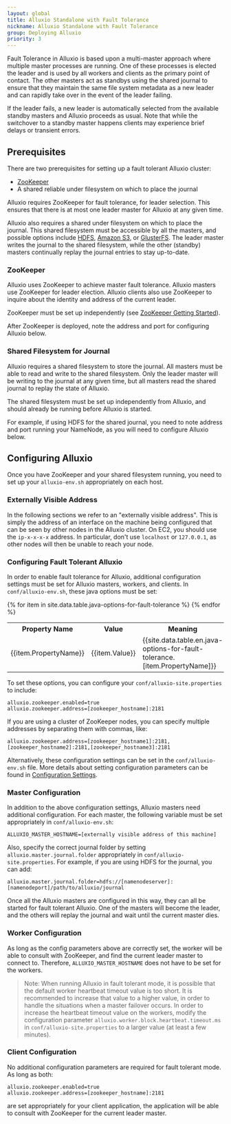 ```yaml
---
layout: global
title: Alluxio Standalone with Fault Tolerance
nickname: Alluxio Standalone with Fault Tolerance
group: Deploying Alluxio
priority: 3
---
```


Fault Tolerance in Alluxio is based upon a multi-master approach where multiple master processes
are running. One of these processes is elected the leader and is used by all workers and clients as the
primary point of contact. The other masters act as standbys using the shared journal to ensure that
they maintain the same file system metadata as a new leader and can rapidly take over in the event
of the leader failing.

If the leader fails, a new leader is automatically selected from the available standby masters and
Alluxio proceeds as usual. Note that while the switchover to a standby master happens clients may
experience brief delays or transient errors.

## Prerequisites

There are two prerequisites for setting up a fault tolerant Alluxio cluster:

* [ZooKeeper](http://zookeeper.apache.org/)
* A shared reliable under filesystem on which to place the journal

Alluxio requires ZooKeeper for fault tolerance, for leader selection. This ensures that there is at
most one leader master for Alluxio at any given time.

Alluxio also requires a shared under filesystem on which to place the journal. This shared
filesystem must be accessible by all the masters, and possible options include
[HDFS](Configuring-Alluxio-with-HDFS.html), [Amazon S3](Configuring-Alluxio-with-S3.html), or
[GlusterFS](Configuring-Alluxio-with-GlusterFS.html). The leader master writes the journal to the
shared filesystem, while the other (standby) masters continually replay the journal entries to stay
up-to-date.

### ZooKeeper

Alluxio uses ZooKeeper to achieve master fault tolerance. Alluxio masters use ZooKeeper for leader
election. Alluxio clients also use ZooKeeper to inquire about the identity and address of the
current leader.

ZooKeeper must be set up independently
(see [ZooKeeper Getting Started](http://zookeeper.apache.org/doc/r3.4.5/zookeeperStarted.html)).

After ZooKeeper is deployed, note the address and port for configuring Alluxio below.

### Shared Filesystem for Journal

Alluxio requires a shared filesystem to store the journal. All masters must be able to read and
write to the shared filesystem. Only the leader master will be writing to the journal at any given
time, but all masters read the shared journal to replay the state of Alluxio.

The shared filesystem must be set up independently from Alluxio, and should already be running
before Alluxio is started.

For example, if using HDFS for the shared journal, you need to note address and port running your
NameNode, as you will need to configure Alluxio below.

## Configuring Alluxio

Once you have ZooKeeper and your shared filesystem running, you need to set up your `alluxio-env.sh`
appropriately on each host.

### Externally Visible Address

In the following sections we refer to an "externally visible address". This is simply the address of
an interface on the machine being configured that can be seen by other nodes in the Alluxio cluster.
On EC2, you should use the `ip-x-x-x-x` address. In particular, don't use `localhost` or `127.0.0.1`, as
other nodes will then be unable to reach your node.

### Configuring Fault Tolerant Alluxio

In order to enable fault tolerance for Alluxio, additional configuration settings must be set for
Alluxio masters, workers, and clients. In `conf/alluxio-env.sh`, these java options must be set:

<table class="table">
<tr><th>Property Name</th><th>Value</th><th>Meaning</th></tr>
{% for item in site.data.table.java-options-for-fault-tolerance %}
<tr>
  <td>{{item.PropertyName}}</td>
  <td>{{item.Value}}</td>
  <td>{{site.data.table.en.java-options-for-fault-tolerance.[item.PropertyName]}}</td>
</tr>
{% endfor %}
</table>

To set these options, you can configure your `conf/alluxio-site.properties` to include:

    alluxio.zookeeper.enabled=true
    alluxio.zookeeper.address=[zookeeper_hostname]:2181

If you are using a cluster of ZooKeeper nodes, you can specify multiple addresses by separating them
with commas, like:

    alluxio.zookeeper.address=[zookeeper_hostname1]:2181,[zookeeper_hostname2]:2181,[zookeeper_hostname3]:2181

Alternatively, these configuration settings can be set in the `conf/alluxio-env.sh` file. More
details about setting configuration parameters can be found in
[Configuration Settings](Configuration-Settings.html).

### Master Configuration

In addition to the above configuration settings, Alluxio masters need additional configuration. For
each master, the following variable must be set appropriately in `conf/alluxio-env.sh`:

    ALLUXIO_MASTER_HOSTNAME=[externally visible address of this machine]

Also, specify the correct journal folder by setting `alluxio.master.journal.folder` appropriately in
`conf/alluxio-site.properties`. For example, if you are using HDFS for the journal, you can add:

    alluxio.master.journal.folder=hdfs://[namenodeserver]:[namenodeport]/path/to/alluxio/journal

Once all the Alluxio masters are configured in this way, they can all be started for fault tolerant
Alluxio. One of the masters will become the leader, and the others will replay the journal and wait
until the current master dies.

### Worker Configuration

As long as the config parameters above are correctly set, the worker will be able to consult with
ZooKeeper, and find the current leader master to connect to. Therefore, `ALLUXIO_MASTER_HOSTNAME`
does not have to be set for the workers.

> Note: When running Alluxio in fault tolerant mode, it is possible that the default worker
> heartbeat timeout value is too short. It is recommended to increase that value to a higher value,
> in order to handle the situations when a master failover occurs. In order to increase the
> heartbeat timeout value on the workers, modify the configuration parameter
> `alluxio.worker.block.heartbeat.timeout.ms` in `conf/alluxio-site.properties` to a larger value
> (at least a few minutes).

### Client Configuration

No additional configuration parameters are required for fault tolerant mode. As long as both:

    alluxio.zookeeper.enabled=true
    alluxio.zookeeper.address=[zookeeper_hostname]:2181

are set appropriately for your client application, the application will be able to consult with
ZooKeeper for the current leader master.
